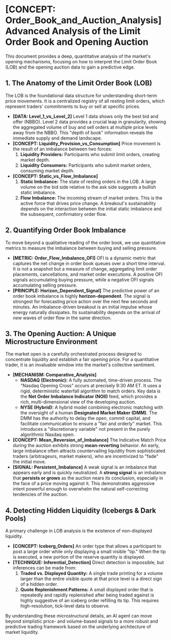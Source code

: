 # [CONCEPT: Order_Book_and_Auction_Analysis] Advanced Analysis of the Limit Order Book and Opening Auction

This document provides a deep, quantitative analysis of the market's opening mechanisms, focusing on how to interpret the Limit Order Book (LOB) and the opening auction data to gain a predictive edge.

## 1. The Anatomy of the Limit Order Book (LOB)

The LOB is the foundational data structure for understanding short-term price movements. It is a centralized registry of all resting limit orders, which represent traders' commitments to buy or sell at specific prices.

- **[DATA: Level_1_vs_Level_2]** Level 1 data shows only the best bid and offer (NBBO). Level 2 data provides a crucial leap in granularity, showing the aggregated volume of buy and sell orders at multiple price levels away from the NBBO. This "depth of book" information reveals the immediate supply and demand landscape.
- **[CONCEPT: Liquidity_Provision_vs_Consumption]** Price movement is the result of an imbalance between two forces:
    1.  **Liquidity Providers:** Participants who submit limit orders, creating market depth.
    2.  **Liquidity Consumers:** Participants who submit market orders, consuming market depth.
- **[CONCEPT: Static_vs_Flow_Imbalance]**
    1.  **Static Imbalance:** The state of resting orders in the LOB. A large volume on the bid side relative to the ask side suggests a bullish static imbalance.
    2.  **Flow Imbalance:** The incoming stream of market orders. This is the active force that drives price change. A breakout's sustainability depends on the interaction between the initial static imbalance and the subsequent, confirmatory order flow.

## 2. Quantifying Order Book Imbalance

To move beyond a qualitative reading of the order book, we use quantitative metrics to measure the imbalance between buying and selling pressure.

- **[METRIC: Order_Flow_Imbalance_OFI]** OFI is a dynamic metric that captures the net change in order book queues over a short time interval. It is not a snapshot but a measure of change, aggregating limit order placements, cancellations, and market order executions. A positive OFI signals accumulating buying pressure, while a negative OFI signals accumulating selling pressure.
- **[PRINCIPLE: Horizon_Dependent_Signal]** The predictive power of an order book imbalance is highly **horizon-dependent**. The signal is strongest for forecasting price action over the next few seconds and minutes. An imbalance-driven breakout is an initial impulse whose energy naturally dissipates. Its sustainability depends on the arrival of *new* waves of order flow in the same direction.

## 3. The Opening Auction: A Unique Microstructure Environment

The market open is a carefully orchestrated process designed to concentrate liquidity and establish a fair opening price. For a quantitative trader, it is an invaluable window into the market's collective sentiment.

- **[MECHANISM: Comparative_Analysis]**
    - **NASDAQ (Electronic):** A fully automated, time-driven process. The "Nasdaq Opening Cross" occurs at precisely 9:30 AM ET. It uses a rigid, deterministic waterfall algorithm to match orders. Key data is the **Net Order Imbalance Indicator (NOII)** feed, which provides a rich, multi-dimensional view of the developing auction.
    - **NYSE (Hybrid):** A hybrid model combining electronic matching with the oversight of a human **Designated Market Maker (DMM)**. The DMM has the authority to delay the open, commit capital, and facilitate communication to ensure a "fair and orderly" market. This introduces a "discretionary variable" not present in the purely algorithmic Nasdaq open.
- **[CONCEPT: Mean_Reversion_of_Imbalance]** The Indicative Match Price during the auction exhibits strong **mean-reverting** behavior. An early, large imbalance often attracts countervailing liquidity from sophisticated traders (arbitrageurs, market makers), who are incentivized to "fade" the initial move.
- **[SIGNAL: Persistent_Imbalance]** A weak signal is an imbalance that appears early and is quickly neutralized. A **strong signal** is an imbalance that **persists or grows** as the auction nears its conclusion, especially in the face of a price moving against it. This demonstrates aggressive intent powerful enough to overwhelm the natural self-correcting tendencies of the auction.

## 4. Detecting Hidden Liquidity (Icebergs & Dark Pools)

A primary challenge in LOB analysis is the existence of non-displayed liquidity.

- **[CONCEPT: Iceberg_Orders]** An order type that allows a participant to post a large order while only displaying a small visible "tip." When the tip is executed, a new portion of the reserve quantity is displayed.
- **[TECHNIQUE: Inferential_Detection]** Direct detection is impossible, but inferences can be made from:
    1.  **Traded vs. Displayed Quantity:** A single trade printing for a volume larger than the entire visible quote at that price level is a direct sign of a hidden order.
    2.  **Quote Replenishment Patterns:** A small displayed order that is repeatedly and rapidly replenished after being traded against is highly suggestive of an iceberg order refilling its tip. This requires high-resolution, tick-level data to observe.

By understanding these microstructural details, an AI agent can move beyond simplistic price- and volume-based signals to a more robust and predictive trading framework based on the underlying architecture of market liquidity.
